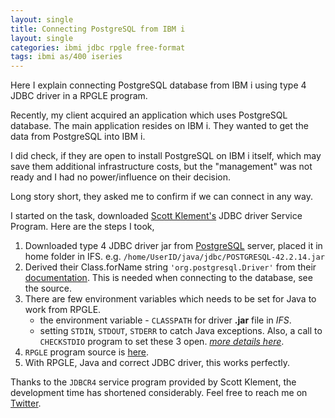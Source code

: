 ```yaml
---
layout: single
title: Connecting PostgreSQL from IBM i
layout: single
categories: ibmi jdbc rpgle free-format 
tags: ibmi as/400 iseries
---
```

Here I explain connecting PostgreSQL database from IBM i using type 4 JDBC driver in a RPGLE program. 

Recently, my client acquired an application which uses PostgreSQL database. The main application resides on IBM i. They wanted to get the data from PostgreSQL into IBM i. 

I did check, if they are open to install PostgreSQL on IBM i itself, which may save them additional infrastructure costs, but the "management" was not ready and I had no power/influence on their decision.

Long story short, they asked me to confirm if we can connect in any way.

I started on the task, downloaded [Scott Klement's](https://www.scottklement.com/jdbc/) JDBC driver Service Program. 
Here are the steps I took, 

1. Downloaded type 4 JDBC driver jar from [PostgreSQL](https://jdbc.postgresql.org) server, placed it in home folder in IFS. e.g. `/home/UserID/java/jdbc/POSTGRESQL-42.2.14.jar`
2. Derived their Class.forName string `'org.postgresql.Driver'` from their [documentation](https://jdbc.postgresql.org/documentation/documentation.html). This is needed when connecting to the database, see the source.
3. There are few environment variables which needs to be set for Java to work from RPGLE. 
    * the environment variable - `CLASSPATH` for driver **.jar** file in *IFS*.
    * setting `STDIN`, `STDOUT`, `STDERR` to catch Java exceptions. Also, a call to `CHECKSTDIO` program to set these 3 open. [*more details here*](https://www.ibm.com/developerworks/rational/cafe/docBodyAttachments/2681-102-2-7220/Troubleshooting_RPG_Calls_To_Java_v2.html).
4. `RPGLE` program source is [here](https://github.com/anand-khekale/PostgreSQL-IBMi). 
5. With RPGLE, Java and correct JDBC driver, this works perfectly. 

Thanks to the `JDBCR4` service program provided by Scott Klement, the development time has shortened considerably.
Feel free to reach me on [Twitter](https://twitter.com/anandkhekale). 
